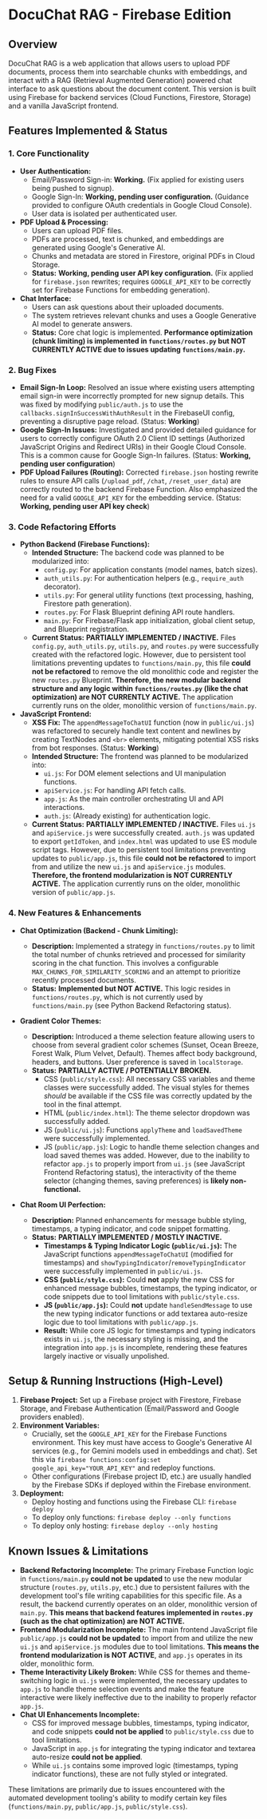 # DocuChat RAG - Firebase Edition

## Overview

DocuChat RAG is a web application that allows users to upload PDF documents, process them into searchable chunks with embeddings, and interact with a RAG (Retrieval Augmented Generation) powered chat interface to ask questions about the document content. This version is built using Firebase for backend services (Cloud Functions, Firestore, Storage) and a vanilla JavaScript frontend.

## Features Implemented & Status

### 1. Core Functionality
*   **User Authentication:**
    *   Email/Password Sign-in: **Working.** (Fix applied for existing users being pushed to signup).
    *   Google Sign-In: **Working, pending user configuration.** (Guidance provided to configure OAuth credentials in Google Cloud Console).
    *   User data is isolated per authenticated user.
*   **PDF Upload & Processing:**
    *   Users can upload PDF files.
    *   PDFs are processed, text is chunked, and embeddings are generated using Google's Generative AI.
    *   Chunks and metadata are stored in Firestore, original PDFs in Cloud Storage.
    *   **Status:** **Working, pending user API key configuration.** (Fix applied for `firebase.json` rewrites; requires `GOOGLE_API_KEY` to be correctly set for Firebase Functions for embedding generation).
*   **Chat Interface:**
    *   Users can ask questions about their uploaded documents.
    *   The system retrieves relevant chunks and uses a Google Generative AI model to generate answers.
    *   **Status:** Core chat logic is implemented. **Performance optimization (chunk limiting) is implemented in `functions/routes.py` but NOT CURRENTLY ACTIVE due to issues updating `functions/main.py`.**

### 2. Bug Fixes
*   **Email Sign-In Loop:** Resolved an issue where existing users attempting email sign-in were incorrectly prompted for new signup details. This was fixed by modifying `public/auth.js` to use the `callbacks.signInSuccessWithAuthResult` in the FirebaseUI config, preventing a disruptive page reload. (Status: **Working**)
*   **Google Sign-In Issues:** Investigated and provided detailed guidance for users to correctly configure OAuth 2.0 Client ID settings (Authorized JavaScript Origins and Redirect URIs) in their Google Cloud Console. This is a common cause for Google Sign-In failures. (Status: **Working, pending user configuration**)
*   **PDF Upload Failures (Routing):** Corrected `firebase.json` hosting rewrite rules to ensure API calls (`/upload_pdf`, `/chat`, `/reset_user_data`) are correctly routed to the backend Firebase Function. Also emphasized the need for a valid `GOOGLE_API_KEY` for the embedding service. (Status: **Working, pending user API key check**)

### 3. Code Refactoring Efforts
*   **Python Backend (Firebase Functions):**
    *   **Intended Structure:** The backend code was planned to be modularized into:
        *   `config.py`: For application constants (model names, batch sizes).
        *   `auth_utils.py`: For authentication helpers (e.g., `require_auth` decorator).
        *   `utils.py`: For general utility functions (text processing, hashing, Firestore path generation).
        *   `routes.py`: For Flask Blueprint defining API route handlers.
        *   `main.py`: For Firebase/Flask app initialization, global client setup, and Blueprint registration.
    *   **Current Status:** **PARTIALLY IMPLEMENTED / INACTIVE.** Files `config.py`, `auth_utils.py`, `utils.py`, and `routes.py` were successfully created with the refactored logic. However, due to persistent tool limitations preventing updates to `functions/main.py`, this file **could not be refactored** to remove the old monolithic code and register the new `routes.py` Blueprint. **Therefore, the new modular backend structure and any logic within `functions/routes.py` (like the chat optimization) are NOT CURRENTLY ACTIVE.** The application currently runs on the older, monolithic version of `functions/main.py`.
*   **JavaScript Frontend:**
    *   **XSS Fix:** The `appendMessageToChatUI` function (now in `public/ui.js`) was refactored to securely handle text content and newlines by creating TextNodes and `<br>` elements, mitigating potential XSS risks from bot responses. (Status: **Working**)
    *   **Intended Structure:** The frontend was planned to be modularized into:
        *   `ui.js`: For DOM element selections and UI manipulation functions.
        *   `apiService.js`: For handling API fetch calls.
        *   `app.js`: As the main controller orchestrating UI and API interactions.
        *   `auth.js`: (Already existing) for authentication logic.
    *   **Current Status:** **PARTIALLY IMPLEMENTED / INACTIVE.** Files `ui.js` and `apiService.js` were successfully created. `auth.js` was updated to export `getIdToken`, and `index.html` was updated to use ES module script tags. However, due to persistent tool limitations preventing updates to `public/app.js`, this file **could not be refactored** to import from and utilize the new `ui.js` and `apiService.js` modules. **Therefore, the frontend modularization is NOT CURRENTLY ACTIVE.** The application currently runs on the older, monolithic version of `public/app.js`.

### 4. New Features & Enhancements
*   **Chat Optimization (Backend - Chunk Limiting):**
    *   **Description:** Implemented a strategy in `functions/routes.py` to limit the total number of chunks retrieved and processed for similarity scoring in the chat function. This involves a configurable `MAX_CHUNKS_FOR_SIMILARITY_SCORING` and an attempt to prioritize recently processed documents.
    *   **Status:** **Implemented but NOT ACTIVE.** This logic resides in `functions/routes.py`, which is not currently used by `functions/main.py` (see Python Backend Refactoring status).
*   **Gradient Color Themes:**
    *   **Description:** Introduced a theme selection feature allowing users to choose from several gradient color schemes (Sunset, Ocean Breeze, Forest Walk, Plum Velvet, Default). Themes affect body background, headers, and buttons. User preference is saved in `localStorage`.
    *   **Status:** **PARTIALLY ACTIVE / POTENTIALLY BROKEN.**
        *   CSS (`public/style.css`): All necessary CSS variables and theme classes were successfully added. The visual styles for themes *should* be available if the CSS file was correctly updated by the tool in the final attempt.
        *   HTML (`public/index.html`): The theme selector dropdown was successfully added.
        *   JS (`public/ui.js`): Functions `applyTheme` and `loadSavedTheme` were successfully implemented.
        *   JS (`public/app.js`): Logic to handle theme selection changes and load saved themes was added. However, due to the inability to refactor `app.js` to properly import from `ui.js` (see JavaScript Frontend Refactoring status), the interactivity of the theme selector (changing themes, saving preferences) is **likely non-functional.**

*   **Chat Room UI Perfection:**
    *   **Description:** Planned enhancements for message bubble styling, timestamps, a typing indicator, and code snippet formatting.
    *   **Status:** **PARTIALLY IMPLEMENTED / MOSTLY INACTIVE.**
        *   **Timestamps & Typing Indicator Logic (`public/ui.js`):** The JavaScript functions `appendMessageToChatUI` (modified for timestamps) and `showTypingIndicator`/`removeTypingIndicator` were successfully implemented in `public/ui.js`.
        *   **CSS (`public/style.css`):** Could **not** apply the new CSS for enhanced message bubbles, timestamps, the typing indicator, or code snippets due to tool limitations with `public/style.css`.
        *   **JS (`public/app.js`):** Could **not** update `handleSendMessage` to use the new typing indicator functions or add textarea auto-resize logic due to tool limitations with `public/app.js`.
        *   **Result:** While core JS logic for timestamps and typing indicators exists in `ui.js`, the necessary styling is missing, and the integration into `app.js` is incomplete, rendering these features largely inactive or visually unpolished.

## Setup & Running Instructions (High-Level)

1.  **Firebase Project:** Set up a Firebase project with Firestore, Firebase Storage, and Firebase Authentication (Email/Password and Google providers enabled).
2.  **Environment Variables:**
    *   Crucially, set the `GOOGLE_API_KEY` for the Firebase Functions environment. This key must have access to Google's Generative AI services (e.g., for Gemini models used in embeddings and chat). Set this via `firebase functions:config:set google_api_key="YOUR_API_KEY"` and redeploy functions.
    *   Other configurations (Firebase project ID, etc.) are usually handled by the Firebase SDKs if deployed within the Firebase environment.
3.  **Deployment:**
    *   Deploy hosting and functions using the Firebase CLI: `firebase deploy`
    *   To deploy only functions: `firebase deploy --only functions`
    *   To deploy only hosting: `firebase deploy --only hosting`

## Known Issues & Limitations

*   **Backend Refactoring Incomplete:** The primary Firebase Function logic in `functions/main.py` **could not be updated** to use the new modular structure (`routes.py`, `utils.py`, etc.) due to persistent failures with the development tool's file writing capabilities for this specific file. As a result, the backend currently operates on an older, monolithic version of `main.py`. **This means that backend features implemented in `routes.py` (such as the chat optimization) are NOT ACTIVE.**
*   **Frontend Modularization Incomplete:** The main frontend JavaScript file `public/app.js` **could not be updated** to import from and utilize the new `ui.js` and `apiService.js` modules due to tool limitations. **This means the frontend modularization is NOT ACTIVE**, and `app.js` operates in its older, monolithic form.
*   **Theme Interactivity Likely Broken:** While CSS for themes and theme-switching logic in `ui.js` were implemented, the necessary updates to `app.js` to handle theme selection events and make the feature interactive were likely ineffective due to the inability to properly refactor `app.js`.
*   **Chat UI Enhancements Incomplete:**
    *   CSS for improved message bubbles, timestamps, typing indicator, and code snippets **could not be applied** to `public/style.css` due to tool limitations.
    *   JavaScript in `app.js` for integrating the typing indicator and textarea auto-resize **could not be applied**.
    *   While `ui.js` contains some improved logic (timestamps, typing indicator functions), these are not fully styled or integrated.

These limitations are primarily due to issues encountered with the automated development tooling's ability to modify certain key files (`functions/main.py`, `public/app.js`, `public/style.css`).
